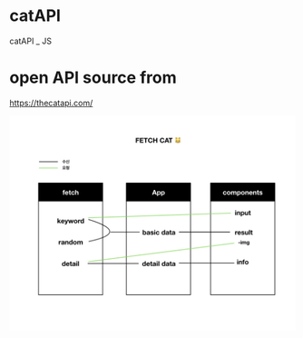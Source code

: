 # catAPI
catAPI _ JS

# open API source from 
https://thecatapi.com/

![alt text](https://raw.githubusercontent.com/Lee-ji-soo/catAPI/main/fetchcat.jpeg?raw=true)
